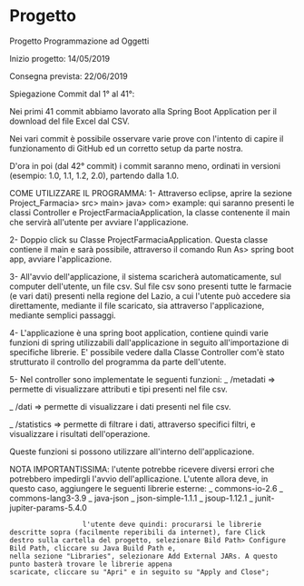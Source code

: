 # Progetto
Progetto Programmazione ad Oggetti

Inizio progetto: 14/05/2019

Consegna prevista: 22/06/2019

Spiegazione Commit dal 1° al 41°:

Nei primi 41 commit abbiamo lavorato alla Spring Boot Application per il download del file Excel dal CSV.

Nei vari commit è possibile osservare varie prove con l'intento di capire il funzionamento di GitHub ed un corretto setup da parte nostra.

D'ora in poi (dal 42° commit) i commit saranno meno, ordinati in versioni (esempio: 1.0, 1.1, 1.2, 2.0), partendo dalla 1.0.

COME UTILIZZARE IL PROGRAMMA:
1- Attraverso eclipse, aprire la sezione Project_Farmacia> src> main> java> com> example:
   qui saranno presenti le classi Controller e ProjectFarmaciaApplication, la classe contenente il main che servirà all'utente per          avviare l'applicazione.
  
2- Doppio click su Classe ProjectFarmaciaApplication. Questa classe contiene il main e sarà possibile, attraverso il comando Run As>        spring boot app, avviare l'applicazione.

3- All'avvio dell'applicazione, il sistema scaricherà automaticamente, sul computer dell'utente, un file csv. Sul file csv sono presenti    tutte le farmacie (e vari dati) presenti nella regione del Lazio, a cui l'utente può accedere sia direttamente, mediante il file        scaricato, sia attraverso l'applicazione, mediante semplici passaggi. 

4- L'applicazione è una spring boot application, contiene quindi varie funzioni di spring utilizzabili dall'applicazione in seguito        all'importazione di specifiche librerie. E' possibile vedere dalla Classe Controller com'è stato strutturato il controllo del            programma da parte dell'utente.

5- Nel controller sono implementate le seguenti funzioni:
   _ /metadati => permette di visualizzare attributi e tipi presenti nel file csv.
   
   _ /dati => permette di visualizzare i dati presenti nel file csv.
   
   _ /statistics => permette di filtrare i dati, attraverso specifici filtri, e visualizzare i risultati dell'operazione.
   
   Queste funzioni si possono utilizzare all'interno dell'applicazione.
   
NOTA IMPORTANTISSIMA: l'utente potrebbe ricevere diversi errori che potrebbero impedirgli l'avvio dell'apllicazione. L'utente allora                           deve, in questo caso, aggiungere le seguenti librerie esterne:
                      _ commons-io-2.6
                      _ commons-lang3-3.9
                      _ java-json
                      _ json-simple-1.1.1
                      _ jsoup-1.12.1
                      _ junit-jupiter-params-5.4.0
                      
                      l'utente deve quindi: procurarsi le librerie descritte sopra (facilmente reperibili da internet), fare Click                             destro sulla cartella del progetto, selezionare Bild Path> Configure Bild Path, cliccare su Java Build Path e,                           nella sezione "Libraries", selezionare Add External JARs. A questo punto basterà trovare le librerie appena                             scaricate, cliccare su "Apri" e in seguito su "Apply and Close";    

